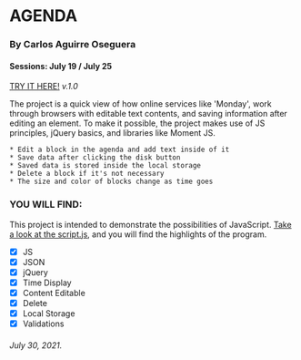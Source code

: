 # AGENDA
### By Carlos Aguirre Oseguera
#### Sessions: July 19 / July 25

[TRY IT HERE!](https://ca2los.github.io/agenda/)
*v.1.0*

The project is a quick view of how online services like 'Monday', work through 
browsers with editable text contents, and saving information after editing an
element. To make it possible, the project makes use of JS principles, jQuery basics, 
and libraries like Moment JS.

    * Edit a block in the agenda and add text inside of it
    * Save data after clicking the disk button
    * Saved data is stored inside the local storage
    * Delete a block if it's not necessary
    * The size and color of blocks change as time goes 

### YOU WILL FIND:
This project is intended to demonstrate the possibilities of JavaScript. [Take
a look at the script.js](https://github.com/ca2los/agenda/blob/main/js/script.js), and you will find the highlights of the program.

- [x] JS
- [x] JSON
- [x] jQuery
- [x] Time Display
- [x] Content Editable
- [x] Delete
- [x] Local Storage
- [x] Validations

###### July 30, 2021.